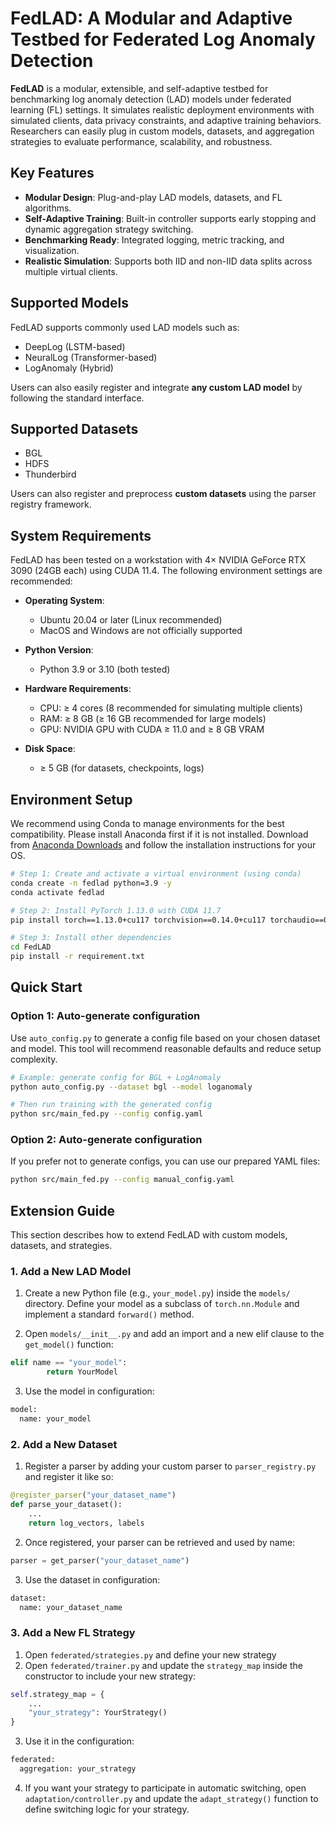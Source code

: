 # FedLAD: A Modular and Adaptive Testbed for Federated Log Anomaly Detection

**FedLAD** is a modular, extensible, and self-adaptive testbed for benchmarking log anomaly detection (LAD) models under federated learning (FL) settings. It simulates realistic deployment environments with simulated clients, data privacy constraints, and adaptive training behaviors. Researchers can easily plug in custom models, datasets, and aggregation strategies to evaluate performance, scalability, and robustness.

## Key Features

- **Modular Design**: Plug-and-play LAD models, datasets, and FL algorithms.
- **Self-Adaptive Training**: Built-in controller supports early stopping and dynamic aggregation strategy switching.
- **Benchmarking Ready**: Integrated logging, metric tracking, and visualization.
- **Realistic Simulation**: Supports both IID and non-IID data splits across multiple virtual clients.

## Supported Models

FedLAD supports commonly used LAD models such as:
- DeepLog (LSTM-based)
- NeuralLog (Transformer-based)
- LogAnomaly (Hybrid)

Users can also easily register and integrate **any custom LAD model** by following the standard interface.

## Supported Datasets

- BGL
- HDFS
- Thunderbird

Users can also register and preprocess **custom datasets** using the parser registry framework.

## System Requirements

FedLAD has been tested on a workstation with 4× NVIDIA GeForce RTX 3090 (24GB each) using CUDA 11.4. The following environment settings are recommended:

- **Operating System**:
  - Ubuntu 20.04 or later (Linux recommended)
  - MacOS and Windows are not officially supported

- **Python Version**:  
  - Python 3.9 or 3.10 (both tested)

- **Hardware Requirements**:
  - CPU: ≥ 4 cores (8 recommended for simulating multiple clients)
  - RAM: ≥ 8 GB (≥ 16 GB recommended for large models)
  - GPU: NVIDIA GPU with CUDA ≥ 11.0 and ≥ 8 GB VRAM

- **Disk Space**:  
  - ≥ 5 GB (for datasets, checkpoints, logs)


## Environment Setup

We recommend using Conda to manage environments for the best compatibility.
Please install Anaconda first if it is not installed. Download from [Anaconda Downloads](https://www.anaconda.com/) and follow the installation instructions for your OS.

```bash
# Step 1: Create and activate a virtual environment (using conda)
conda create -n fedlad python=3.9 -y
conda activate fedlad

# Step 2: Install PyTorch 1.13.0 with CUDA 11.7
pip install torch==1.13.0+cu117 torchvision==0.14.0+cu117 torchaudio==0.13.0 --extra-index-url https://download.pytorch.org/whl/cu117

# Step 3: Install other dependencies
cd FedLAD
pip install -r requirement.txt
```

## Quick Start

### Option 1: Auto-generate configuration

Use `auto_config.py` to generate a config file based on your chosen dataset and model. This tool will recommend reasonable defaults and reduce setup complexity.

```bash
# Example: generate config for BGL + LogAnomaly
python auto_config.py --dataset bgl --model loganomaly

# Then run training with the generated config
python src/main_fed.py --config config.yaml
```

### Option 2: Auto-generate configuration

If you prefer not to generate configs, you can use our prepared YAML files:

```bash
python src/main_fed.py --config manual_config.yaml
```

## Extension Guide

This section describes how to extend FedLAD with custom models, datasets, and strategies.

### 1. Add a New LAD Model
1. Create a new Python file (e.g., `your_model.py`) inside the `models/` directory. Define your model as a subclass of `torch.nn.Module` and implement a standard `forward()` method.
   
2. Open `models/__init__.py` and add an import and a new elif clause to the `get_model()` function:

```python
elif name == "your_model":
        return YourModel
```

3. Use the model in configuration:
```python
model:
  name: your_model
```

### 2. Add a New Dataset
1. Register a parser by adding your custom parser to `parser_registry.py` and register it like so:
```python
@register_parser("your_dataset_name")
def parse_your_dataset():
    ...
    return log_vectors, labels
```

2. Once registered, your parser can be retrieved and used by name:
```python
parser = get_parser("your_dataset_name")
```

3. Use the dataset in configuration:
```python
dataset:
  name: your_dataset_name
```

### 3. Add a New FL Strategy
1. Open `federated/strategies.py` and define your new strategy
2. Open `federated/trainer.py` and update the `strategy_map` inside the constructor to include your new strategy:
```python
self.strategy_map = {
    ...
    "your_strategy": YourStrategy()  
}
```

3. Use it in the configuration:
```python
federated:
  aggregation: your_strategy
```

4. If you want your strategy to participate in automatic switching, open `adaptation/controller.py` and update the `adapt_strategy()` function to define switching logic for your strategy.
